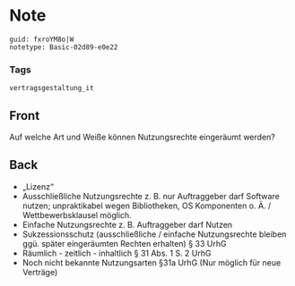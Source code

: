 # Note
```
guid: fxroYM8o|W
notetype: Basic-02d89-e0e22
```

### Tags
```
vertragsgestaltung_it
```

## Front
Auf welche Art und Weiße können Nutzungsrechte eingeräumt werden?

## Back
<ul><li>„Lizenz“</li><li>Ausschließliche Nutzungsrechte z. B. nur Auftraggeber darf Software nutzen; unpraktikabel wegen Bibliotheken, OS Komponenten o. Ä. / Wettbewerbsklausel möglich.</li><li>Einfache Nutzungsrechte z. B. Auftraggeber darf Nutzen</li><li>Sukzessionsschutz (ausschließliche / einfache Nutzungsrechte bleiben ggü. später eingeräumten Rechten erhalten) § 33 UrhG</li><li>Räumlich - zeitlich - inhaltlich § 31 Abs. 1 S. 2 UrhG</li><li>Noch nicht bekannte Nutzungsarten §31a UrhG (Nur möglich für neue Verträge)</li></ul>

